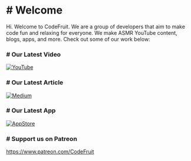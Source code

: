 # # Welcome
Hi. Welcome to CodeFruit. We are a group of developers that aim to make code fun and relaxing for everyone. We make ASMR YouTube content, blogs, apps, and more. Check out some of our work below:

### # Our Latest Video
[![YouTube](https://i.imgur.com/NI9y6DS.png)](https://youtu.be/ia6QW9M1Wy0)

### # Our Latest Article
[![Medium](https://i.imgur.com/eWw5Pf5.png)](https://medium.com/p/287769cfecf8)

### # Our Latest App
[![AppStore](https://i.imgur.com/L8YMGF4.jpg)](https://lootr.appalanche.games/)

### # Support us on Patreon
https://www.patreon.com/CodeFruit
